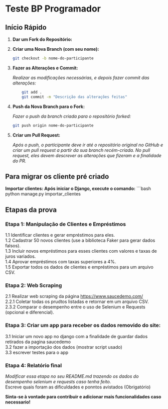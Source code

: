 # Teste BP Programador

## Início Rápido

1. **Dar um Fork do Repositório:**

2. **Criar uma Nova Branch (com seu nome):**
    ```bash
    git checkout -b nome-do-participante

3. **Fazer as Alterações e Commit:**

    *Realizar as modificações necessárias, e depois fazer commit das alterações:*
    ```bash
        git add .
        git commit -m "Descrição das alterações feitas"
4. **Push da Nova Branch para o Fork:**

    *Fazer o push da branch criada para o repositório forked:*
    ```bash
    git push origin nome-do-participante

5. **Criar um Pull Request:**

    *Após o push, o participante deve ir até o repositório original no GitHub e criar um pull request a partir da sua branch recém-criada. No pull request, eles devem descrever as alterações que fizeram e a finalidade do PR.*

## Para migrar os cliente pré criado
**Importar clientes: Após iniciar o Django, execute o comando:**
    ```bash
    python manage.py importar_clientes

## Etapas da prova

### Etapa 1: Manipulação de Clientes e Empréstimos
1.1 Identificar clientes e gerar empréstimos para eles.<br>
1.2 Cadastrar 50 novos clientes (use a biblioteca Faker para gerar dados falsos).<br>
1.3 Incluir novos empréstimos para esses clientes com valores e taxas de juros variados.<br>
1.4 Aprovar empréstimos com taxas superiores a 4%.<br>
1.5 Exportar todos os dados de clientes e empréstimos para um arquivo CSV.<br>
### Etapa 2: Web Scraping
2.1 Realizar web scraping da página https://www.saucedemo.com/<br>
2.2.1 Coletar todas os prudtos listadas e retornar em um arquivo CSV.<br>
2.3.2 Comparar o desempenho entre o uso de Selenium e Requests (opcional e diferencial).<br>

### Etapa 3: Criar um app para receber os dados removido do site:
3.1 Iniciar um novo app no django com a finalidade de guardar dados retirados da pagina saucedemo<br>
3.2 fazer a importação dos dados (mostrar script usado)<br>
3.3 escrever testes para o app<br>

### Etapa 4: Relatório final
*Modificar essa etapa no seu README.md trazendo os dados do desempenho selenium e requests caso tenha feito.*<br>
Escreve quais foram as dificuldades e ponntos avistados (Obrigatório)<br>


**Sinta-se à vontade para contribuir e adicionar mais funcionalidades caso necessario!**